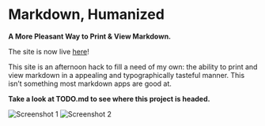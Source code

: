 Markdown, Humanized
===================

**A More Pleasant Way to Print & View Markdown.**

The site is now live [here](http://markdowner.github.io)!

This site is an afternoon hack to fill a need of my own: the ability to print and view markdown in a appealing and typographically tasteful manner. This isn’t something most markdown apps are good at.

**Take a look at TODO.md to see where this project is headed.**

![Screenshot 1](http://markdowner.github.io/img/markdown-humanized.png)
![Screenshot 2](http://markdowner.github.io/img/markdown-humanized-2.png)

